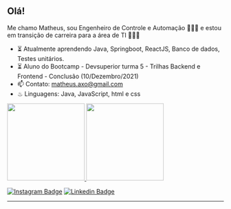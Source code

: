 ### <h2> Olá! </h2>

Me chamo Matheus, sou Engenheiro de Controle e Automação 👷🏻‍♂️ e estou em transição de carreira para a área de TI 👨🏻‍🎓

- ⏳ Atualmente aprendendo Java, Springboot, ReactJS, Banco de dados, Testes unitários.
- ⏳ Aluno do Bootcamp - Devsuperior turma 5 - Trilhas Backend e Frontend - Conclusão (10/Dezembro/2021)
- 📫 Contato: matheus.axo@gmail.com
- ♨ Linguagens: Java, JavaScript, html e css

 <div>
  <a href="https://github.com/matheus-diefenthaeler">
  <img height="180em" src="https://github-readme-stats.vercel.app/api?username=matheus-diefenthaeler&show_icons=true&theme=github_dark&include_all_commits=true&count_private=true"/>
      
  <img height="180em" src="https://github-readme-stats.vercel.app/api/top-langs/?username=matheus-diefenthaeler&layout=compact&langs_count=7&theme=github_dark"/>
</div>

[![Instagram Badge](https://img.shields.io/badge/-@matheusdiefenthaeler-cb3b63?style=flat-square&labelColor=cb3b63&logo=Instagram&logoColor=white&link=https://www.instagram.com/matheusdiefenthaeler/)](https://www.instagram.com/matheusdiefenthaeler/) [![Linkedin Badge](https://img.shields.io/badge/-matheusdief-063f5b?style=flat-square&logo=Linkedin&logoColor=white&link=https://www.linkedin.com/in/matheus-dief/)](https://www.linkedin.com/in/matheus-dief/)

---
